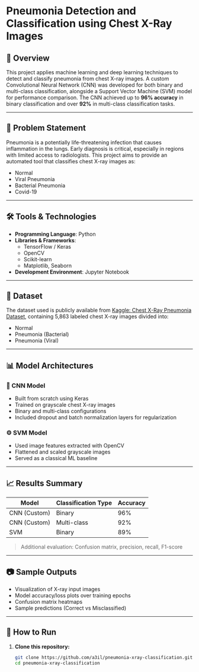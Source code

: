 # Pneumonia Detection and Classification using Chest X-Ray Images

## 📌 Overview
This project applies machine learning and deep learning techniques to detect and classify pneumonia from chest X-ray images. A custom Convolutional Neural Network (CNN) was developed for both binary and multi-class classification, alongside a Support Vector Machine (SVM) model for performance comparison. The CNN achieved up to **96% accuracy** in binary classification and over **92%** in multi-class classification tasks.

---

## 🧠 Problem Statement
Pneumonia is a potentially life-threatening infection that causes inflammation in the lungs. Early diagnosis is critical, especially in regions with limited access to radiologists. This project aims to provide an automated tool that classifies chest X-ray images as:
- Normal
- Viral Pneumonia
- Bacterial Pneumonia
- Covid-19
---

## 🛠️ Tools & Technologies
- **Programming Language**: Python  
- **Libraries & Frameworks**:  
  - TensorFlow / Keras  
  - OpenCV  
  - Scikit-learn  
  - Matplotlib, Seaborn  
- **Development Environment**: Jupyter Notebook

---

## 📁 Dataset
The dataset used is publicly available from [Kaggle: Chest X-Ray Pneumonia Dataset](https://www.kaggle.com/paultimothymooney/chest-xray-pneumonia), containing 5,863 labeled chest X-ray images divided into:
- Normal
- Pneumonia (Bacterial)
- Pneumonia (Viral)

---

## 📊 Model Architectures
### 🧬 CNN Model
- Built from scratch using Keras
- Trained on grayscale chest X-ray images
- Binary and multi-class configurations
- Included dropout and batch normalization layers for regularization

### ⚙️ SVM Model
- Used image features extracted with OpenCV
- Flattened and scaled grayscale images
- Served as a classical ML baseline

---

## 📈 Results Summary

| Model        | Classification Type | Accuracy |
|--------------|---------------------|----------|
| CNN (Custom) | Binary              | 96%      |
| CNN (Custom) | Multi-class         | 92%      |
| SVM          | Binary              | 89%      |

> Additional evaluation: Confusion matrix, precision, recall, F1-score

---

## 📷 Sample Outputs
- Visualization of X-ray input images
- Model accuracy/loss plots over training epochs
- Confusion matrix heatmaps
- Sample predictions (Correct vs Misclassified)

---

## 🚀 How to Run

1. **Clone this repository:**
   ```bash
   git clone https://github.com/a3il/pneumonia-xray-classification.git
   cd pneumonia-xray-classification
